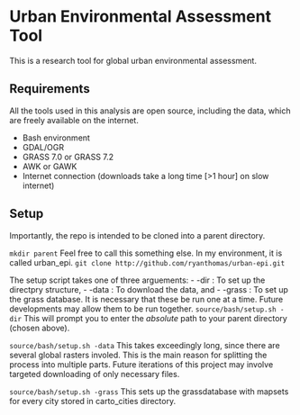Urban Environmental Assessment Tool
==================================

This is a research tool for global urban environmental assessment.

## Requirements
All the tools used in this analysis are open source, including the data, which are freely available on the internet.
- Bash environment
- GDAL/OGR
- GRASS 7.0 or GRASS 7.2
- AWK or GAWK
- Internet connection (downloads take a long time [>1 hour] on slow internet)

## Setup
Importantly, the repo is intended to be cloned into a parent directory. 

`mkdir parent` Feel free to call this something else. In my environment, it is called urban_epi.
`git clone http://github.com/ryanthomas/urban-epi.git`

The setup script takes one of three arguements: 
    - -dir : To set up the directpry structure,
    - -data : To download the data, and
    - -grass : To set up the grass database.
It is necessary that these be run one at a time. Future developments may allow them to be run together.
`source/bash/setup.sh -dir`
This will prompt you to enter the <i>absolute</i> path to your parent directory (chosen above).

`source/bash/setup.sh -data` 
This takes exceedingly long, since there are several global rasters involed. This is the main reason for splitting the process into multiple parts. Future iterations of this project may involve targeted downloading of only necessary files. 

`source/bash/setup.sh -grass` 
This sets up the grassdatabase with mapsets for every city stored in carto_cities directory.

